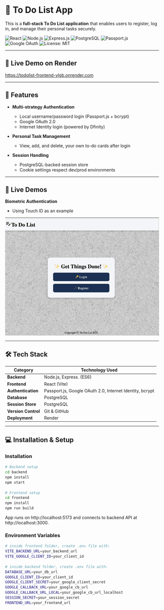 # 📝 To Do List App 

This is a **full-stack To Do List application** that enables users to register, log in, and manage their personal tasks securely.

![React](https://img.shields.io/badge/React-20232A?style=for-the-badge&logo=react&logoColor=61DAFB)
![Node.js](https://img.shields.io/badge/Node.js-339933?style=for-the-badge&logo=nodedotjs&logoColor=white)
![Express.js](https://img.shields.io/badge/Express.js-000000?style=for-the-badge&logo=express&logoColor=white)
![PostgreSQL](https://img.shields.io/badge/PostgreSQL-4169E1?style=for-the-badge&logo=postgresql&logoColor=white)
![Passport.js](https://img.shields.io/badge/Passport.js-34E27A?style=for-the-badge&logo=passport&logoColor=white)
![Google OAuth](https://img.shields.io/badge/Google%20OAuth-4285F4?style=for-the-badge&logo=google&logoColor=white)
![License: MIT](https://img.shields.io/badge/License-MIT-yellow?style=for-the-badge)

---
## 🚀 Live Demo on Render
https://todolist-frontend-vlgb.onrender.com

---

## 📌 Features

- **Multi-strategy Authentication**
  - Local username/password login (Passport.js + bcrypt)
  - Google OAuth 2.0
  - Internet Identity login (powered by Dfinity)

- **Personal Task Management**
  - View, add, and delete, your own to-do cards after login

- **Session Handling**
  - PostgreSQL-backed session store
  - Cookie settings respect dev/prod environments

---
## 🎥 Live Demos
 **Biometric Authentication**
  - Using Touch ID as an example

![Application Demo](./login.gif)

---

## 🛠️ Tech Stack

| Category        | Technology Used                          |
|----------------|-------------------------------------------|
| **Backend**        | Node.js, Express. (ES6)                         |
| **Frontend**      | React (Vite)                                      |
| **Authentication** | Passport.js, Google OAuth 2.0, Internet Identity, bcrypt  |
| **Database**    | PostgreSQL                   |
| **Session Store**    | PostgreSQL                   |
| **Version Control** | Git & GitHub                             |
| **Deployment**      | Render                                   |

---

## 💻 Installation & Setup 

### Installation
```bash
# Backend setup
cd backend
npm install
npm start

# Frontend setup
cd frontend
npm install
npm run build
```
App runs on http://localhost:5173 and connects to backend API at http://localhost:3000.

### Environment Variables
```bash
# inside frontend folder, create .env file with:
VITE_BACKEND_URL=your_backend_url
VITE_GOOGLE_CLIENT_ID=your_client_id

# inside backend folder, create .env file with:
DATABASE_URL=your_db_url
GOOGLE_CLIENT_ID=your_client_id
GOOGLE_CLIENT_SECRET=your_google_client_secret
GOOGLE_CALLBACK_URL=your_google_cb_url
GOOGLE_CALLBACK_URL_LOCAL=your_google_cb_url_localhost
SESSION_SECRET=your_session_secret
FRONTEND_URL=your_frontend_url
```

